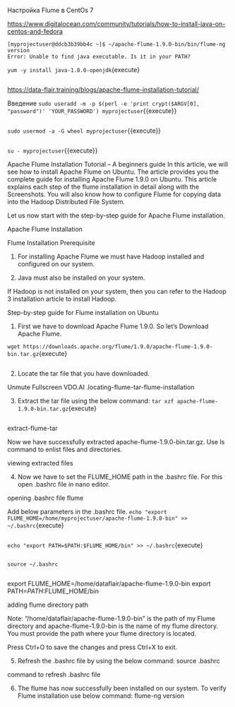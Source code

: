 Настройка Flume в CentOs 7



https://www.digitalocean.com/community/tutorials/how-to-install-java-on-centos-and-fedora

```
[myprojectuser@ddcb3b39bb4c ~]$ ~/apache-flume-1.9.0-bin/bin/flume-ng version
Error: Unable to find java executable. Is it in your PATH?
```
`
yum -y install java-1.8.0-openjdk
`{execute}
```
```


https://data-flair.training/blogs/apache-flume-installation-tutorial/


Введение
`
sudo useradd -m -p $(perl -e 'print crypt($ARGV[0], "password")' 'YOUR_PASSWORD') myprojectuser
`{{execute}}
```
```
`
sudo usermod -a -G wheel myprojectuser
`{{execute}}
```
```
`
su - myprojectuser
`{{execute}}

Apache Flume Installation Tutorial – A beginners guide
In this article, we will see how to install Apache Flume on Ubuntu. The article provides you the complete guide for installing Apache Flume 1.9.0 on Ubuntu. This article explains each step of the flume installation in detail along with the Screenshots. You will also know how to configure Flume for copying data into the Hadoop Distributed File System.

Let us now start with the step-by-step guide for Apache Flume installation.

Apache Flume Installation

Flume Installation Prerequisite
1. For installing Apache Flume we must have Hadoop installed and configured on our system.

2. Java must also be installed on your system.

If Hadoop is not installed on your system, then you can refer to the Hadoop 3 installation article to install Hadoop.

Step-by-step guide for Flume installation on Ubuntu
1. First we have to download Apache Flume 1.9.0. So let’s Download Apache Flume.

`
wget https://downloads.apache.org/flume/1.9.0/apache-flume-1.9.0-bin.tar.gz
`{execute}
```
```

2. Locate the tar file that you have downloaded.

Unmute
Fullscreen
VDO.AI
.locating-flume-tar-flume-installation

3. Extract the tar file using the below command:
`
tar xzf apache-flume-1.9.0-bin.tar.gz
`{execute}
```
```
extract-flume-tar

Now we have successfully extracted apache-flume-1.9.0-bin.tar.gz. Use ls command to enlist files and directories.

viewing extracted files

4. Now we have to set the FLUME_HOME path in the .bashrc file. For this open .bashrc file in nano editor.

opening .bashrc file flume

Add below parameters in the .bashrc file.
`
echo "export FLUME_HOME=/home/myprojectuser/apache-flume-1.9.0-bin" >> ~/.bashrc
`{execute}
```
```
`
echo "export PATH=$PATH:$FLUME_HOME/bin" >> ~/.bashrc
`{execute}
```
```
`
source ~/.bashrc
`
```
```

export FLUME_HOME=/home/dataflair/apache-flume-1.9.0-bin
export PATH=$PATH:$FLUME_HOME/bin

adding flume directory path

Note: “/home/dataflair/apache-flume-1.9.0-bin” is the path of my Flume directory and apache-flume-1.9.0-bin is the name of my flume directory. You must provide the path where your flume directory is located.

Press Ctrl+O to save the changes and press Ctrl+X to exit.

5. Refresh the .bashrc file by using the below command:
source .bashrc

command to refresh .bashrc file

6. The flume has now successfully been installed on our system. To verify Flume installation use below command:
flume-ng version


